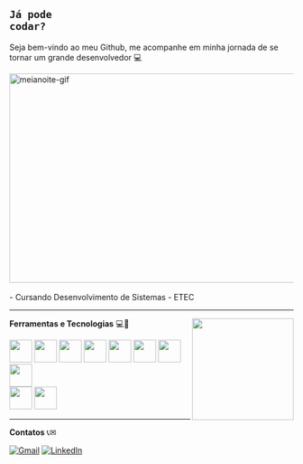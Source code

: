## <code style="color : name_color">Já pode codar?</code>

Seja bem-vindo ao meu Github, me acompanhe em minha jornada de se tornar um grande desenvolvedor :computer:

<div align="left">
  <img loading="lazy" src="https://i.pinimg.com/originals/e1/7a/b9/e17ab9681bec36303a67cd0e13a7b170.gif" alt="meianoite-gif" width="900px" height="370px"> <!--512x300 tamanho ideal-->
</div>
<br>
- Cursando Desenvolvimento de Sistemas - ETEC

---
<a align="right" href="https://github.com/MR1C10" >
  <img align="right" loading="lazy" height="180cm" src="https://github-readme-stats.vercel.app/api/top-langs/?username=MR1C10&layout=compact&langs_count=7&theme=dracula"/>
</a>
  
<p align="left">
  <strong style= "font-size= large">Ferramentas e Tecnologias</strong> 💻🚀
</p>
<div align="left" padding="3px">
  <img src="https://cdn.jsdelivr.net/gh/devicons/devicon@latest/icons/python/python-original.svg" style= "width: 40px; heigth: 40px" />
  <img src="https://cdn.jsdelivr.net/gh/devicons/devicon@latest/icons/csharp/csharp-original.svg" style= "width: 40px; heigth: 40px"/>
  <img src="https://cdn.jsdelivr.net/gh/devicons/devicon@latest/icons/java/java-original.svg" style= "width: 40px; heigth: 40px"/>
  <img src="https://cdn.jsdelivr.net/gh/devicons/devicon@latest/icons/php/php-original.svg" style= "width: 40px; heigth: 40px"/>
  <img src="https://cdn.jsdelivr.net/gh/devicons/devicon@latest/icons/android/android-original.svg" style= "width: 40px; heigth: 40px"/>
  <img src="https://cdn.jsdelivr.net/gh/devicons/devicon@latest/icons/css3/css3-original.svg" style= "width: 40px; heigth: 40px" />
  <img src="https://cdn.jsdelivr.net/gh/devicons/devicon@latest/icons/html5/html5-original.svg" style= "width: 40px; heigth: 40px" />
  <img src="https://cdn.jsdelivr.net/gh/devicons/devicon@latest/icons/javascript/javascript-original.svg" style= "width: 40px; heigth: 40px" />
  <br>
  <img src="https://cdn.jsdelivr.net/gh/devicons/devicon@latest/icons/git/git-plain.svg" style= "width: 40px; heigth: 40px" />
  <img src="https://cdn.jsdelivr.net/gh/devicons/devicon@latest/icons/linux/linux-original.svg" style= "width: 40px; heigth: 40px" />

</div>

---

<p align="left">
  <strong>Contatos</strong> 📞✉
</p>

<div align="left">
  <a href="mailto:mauriciorcsouza1206@gmail.com" title="Gmail">
  <img src="https://img.shields.io/badge/-Gmail-FF0000?style=flat-square&labelColor=FF0000&logo=gmail&logoColor=white&link=mauriciorcsouza1206@gmail.com" alt="Gmail"/></a>
  <a href="https://www.linkedin.com/in/mr1c10" title="LinkedIn" target="_blank">
  <img src="https://img.shields.io/badge/-Linkedin-0e76a8?style=flat-square&logo=Linkedin&logoColor=white&link=https://**www.linkedin.com/in/mr1c10**" alt="LinkedIn"/></a>
</div>


<!--
<a align="right" href="https://github.com/MR1C10" >
  <img align="right" loading="lazy" height="180em" src=https://github-readme-stats.vercel.app/api/top-langs/?username=MR1C10&hide=html&layout=compact&theme=dracula />
</a>
-->

